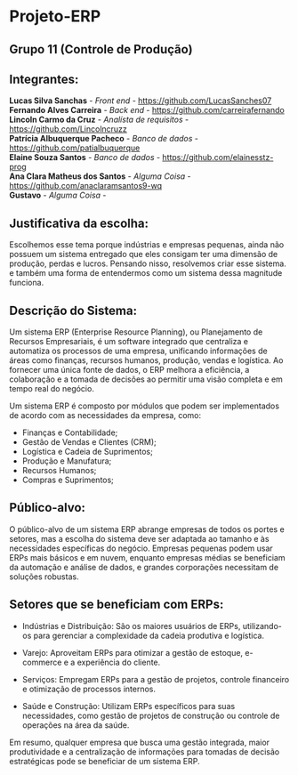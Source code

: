 # Projeto-ERP

## Grupo 11 (Controle de Produção)

## Integrantes:

**Lucas Silva Sanchas** - *Front end* - https://github.com/LucasSanches07 \
**Fernando Alves Carreira** - *Back end* - https://github.com/carreirafernando \
**Lincoln Carmo da Cruz** - *Analísta de requisitos* - https://github.com/Lincolncruzz \
**Patrícia Albuquerque Pacheco** - *Banco de dados* - https://github.com/patialbuquerque \
**Elaine Souza Santos** - *Banco de dados* - https://github.com/elainesstz-prog \
**Ana Clara Matheus dos Santos** - *Alguma Coisa* - https://github.com/anaclaramsantos9-wq \
**Gustavo** - *Alguma Coisa* - 

## Justificativa da escolha:

Escolhemos esse tema porque indústrias e empresas pequenas, ainda não possuem um sistema entregado que eles consigam ter uma dimensão de produção, perdas e lucros.
Pensando nisso, resolvemos criar esse sistema. e também uma forma de entendermos como um sistema dessa magnitude funciona.

## Descrição do Sistema:

Um sistema ERP (Enterprise Resource Planning), ou Planejamento de Recursos Empresariais, é um software integrado que centraliza e automatiza os processos de uma empresa, unificando informações de áreas como finanças, recursos humanos, produção, vendas e logística. Ao fornecer uma única fonte de dados, o ERP melhora a eficiência, a colaboração e a tomada de decisões ao permitir uma visão completa e em tempo real do negócio.

Um sistema ERP é composto por módulos que podem ser implementados de acordo com as necessidades da empresa, como:

* Finanças e Contabilidade;
* Gestão de Vendas e Clientes (CRM);
* Logística e Cadeia de Suprimentos;
* Produção e Manufatura;
* Recursos Humanos;
* Compras e Suprimentos;


## Público-alvo:

O público-alvo de um sistema ERP abrange empresas de todos os portes e setores, mas a escolha do sistema deve ser adaptada ao tamanho e às necessidades específicas do negócio. Empresas pequenas podem usar ERPs mais básicos e em nuvem, enquanto empresas médias se beneficiam da automação e análise de dados, e grandes corporações necessitam de soluções robustas.

## Setores que se beneficiam com ERPs:

* Indústrias e Distribuição:
    São os maiores usuários de ERPs, utilizando-os para gerenciar a complexidade da cadeia produtiva e logística. 
* Varejo:
    Aproveitam ERPs para otimizar a gestão de estoque, e-commerce e a experiência do cliente.

* Serviços:
    Empregam ERPs para a gestão de projetos, controle financeiro e otimização de processos internos.

* Saúde e Construção:
    Utilizam ERPs específicos para suas necessidades, como gestão de projetos de construção ou controle de operações na área da saúde. 

Em resumo, qualquer empresa que busca uma gestão integrada, maior produtividade e a centralização de informações para tomadas de decisão estratégicas pode se beneficiar de um sistema ERP. 
